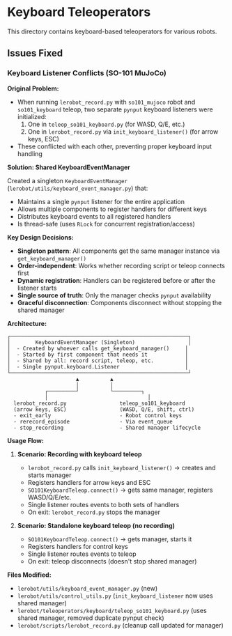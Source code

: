 # Keyboard Teleoperators

This directory contains keyboard-based teleoperators for various robots.

## Issues Fixed

### Keyboard Listener Conflicts (SO-101 MuJoCo)

**Original Problem:**
- When running `lerobot_record.py` with `so101_mujoco` robot and `so101_keyboard` teleop, two separate `pynput` keyboard listeners were initialized:
  1. One in `teleop_so101_keyboard.py` (for WASD, Q/E, etc.)
  2. One in `lerobot_record.py` via `init_keyboard_listener()` (for arrow keys, ESC)
- These conflicted with each other, preventing proper keyboard input handling

**Solution: Shared KeyboardEventManager**

Created a singleton `KeyboardEventManager` (`lerobot/utils/keyboard_event_manager.py`) that:
- Maintains a single `pynput` listener for the entire application
- Allows multiple components to register handlers for different keys
- Distributes keyboard events to all registered handlers
- Is thread-safe (uses `RLock` for concurrent registration/access)

**Key Design Decisions:**
- **Singleton pattern**: All components get the same manager instance via `get_keyboard_manager()`
- **Order-independent**: Works whether recording script or teleop connects first
- **Dynamic registration**: Handlers can be registered before or after the listener starts
- **Single source of truth**: Only the manager checks `pynput` availability
- **Graceful disconnection**: Components disconnect without stopping the shared manager

**Architecture:**

```
┌─────────────────────────────────────────────────────────┐
│        KeyboardEventManager (Singleton)                 │
│  - Created by whoever calls get_keyboard_manager()     │
│  - Started by first component that needs it            │
│  - Shared by all: record script, teleop, etc.          │
│  - Single pynput.keyboard.Listener                     │
└─────────────────────────────────────────────────────────┘
                      ▲          ▲
                      │          │
            ┌─────────┘          └─────────┐
            │                                │
  lerobot_record.py                 teleop_so101_keyboard
  (arrow keys, ESC)                 (WASD, Q/E, shift, ctrl)
  - exit_early                      - Robot control keys
  - rerecord_episode                - Via event_queue
  - stop_recording                  - Shared manager lifecycle
```

**Usage Flow:**

1. **Scenario: Recording with keyboard teleop**
   - `lerobot_record.py` calls `init_keyboard_listener()` → creates and starts manager
   - Registers handlers for arrow keys and ESC
   - `SO101KeyboardTeleop.connect()` → gets same manager, registers WASD/Q/E/etc.
   - Single listener routes events to both sets of handlers
   - On exit: `lerobot_record.py` stops the manager

2. **Scenario: Standalone keyboard teleop (no recording)**
   - `SO101KeyboardTeleop.connect()` → gets manager, starts it
   - Registers handlers for control keys
   - Single listener routes events to teleop
   - On exit: teleop disconnects (doesn't stop shared manager)

**Files Modified:**
- `lerobot/utils/keyboard_event_manager.py` (new)
- `lerobot/utils/control_utils.py` (`init_keyboard_listener` now uses shared manager)
- `lerobot/teleoperators/keyboard/teleop_so101_keyboard.py` (uses shared manager, removed duplicate pynput check)
- `lerobot/scripts/lerobot_record.py` (cleanup call updated for manager)

